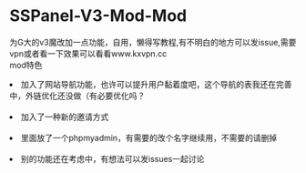 # SSPanel-V3-Mod-Mod<br>
为G大的v3魔改加一点功能，自用，懒得写教程,有不明白的地方可以发issue,需要vpn或者看一下效果可以看看www.kxvpn.cc <br>
mod特色<br>
<li>加入了网站导航功能，也许可以提升用户黏着度吧，这个导航的表我还在完善中，外链优化还没做（有必要优化吗？</li><br>
<li>加入了一种新的邀请方式</li><br>
<li>里面放了一个phpmyadmin，有需要的改个名字继续用，不需要的请删掉</li><br>
<li>别的功能还在考虑中，有想法可以发issues一起讨论</li><br>